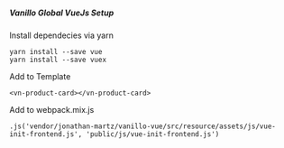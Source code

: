 ##### Vanillo Global VueJs Setup

Install dependecies via yarn
```
yarn install --save vue
yarn install --save vuex
```

Add to Template
```
<vn-product-card></vn-product-card>
```


Add to webpack.mix.js
```
.js('vendor/jonathan-martz/vanillo-vue/src/resource/assets/js/vue-init-frontend.js', 'public/js/vue-init-frontend.js')
```

